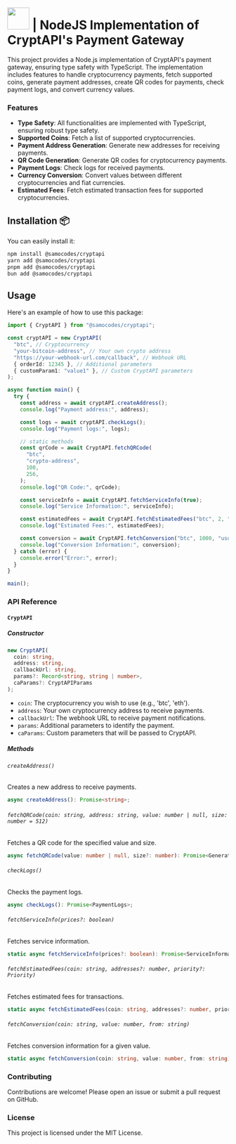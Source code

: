 # [<img src="https://i.imgur.com/IfMAa7E.png" height="50"/>](image.png) | NodeJS Implementation of CryptAPI's Payment Gateway

This project provides a Node.js implementation of CryptAPI's payment gateway, ensuring type safety with TypeScript. The implementation includes features to handle cryptocurrency payments, fetch supported coins, generate payment addresses, create QR codes for payments, check payment logs, and convert currency values.

### Features

- **Type Safety**: All functionalities are implemented with TypeScript, ensuring robust type safety.
- **Supported Coins**: Fetch a list of supported cryptocurrencies.
- **Payment Address Generation**: Generate new addresses for receiving payments.
- **QR Code Generation**: Generate QR codes for cryptocurrency payments.
- **Payment Logs**: Check logs for received payments.
- **Currency Conversion**: Convert values between different cryptocurrencies and fiat currencies.
- **Estimated Fees**: Fetch estimated transaction fees for supported cryptocurrencies.

## Installation 📦

You can easily install it:

```bash
npm install @samocodes/cryptapi
yarn add @samocodes/cryptapi
pnpm add @samocodes/cryptapi
bun add @samocodes/cryptapi
```

## Usage

Here's an example of how to use this package:

```ts
import { CryptAPI } from "@samocodes/cryptapi";

const cryptAPI = new CryptAPI(
  "btc", // Cryptocurrency
  "your-bitcoin-address", // Your own crypto address
  "https://your-webhook-url.com/callback", // Webhook URL
  { orderId: 12345 }, // Additional parameters
  { customParam1: "value1" }, // Custom CryptAPI parameters
);

async function main() {
  try {
    const address = await cryptAPI.createAddress();
    console.log("Payment address:", address);

    const logs = await cryptAPI.checkLogs();
    console.log("Payment logs:", logs);

    // static methods
    const qrCode = await CryptAPI.fetchQRCode(
      "btc",
      "crypto-address",
      100,
      256,
    );
    console.log("QR Code:", qrCode);

    const serviceInfo = await CryptAPI.fetchServiceInfo(true);
    console.log("Service Information:", serviceInfo);

    const estimatedFees = await CryptAPI.fetchEstimatedFees("btc", 2, "fast");
    console.log("Estimated Fees:", estimatedFees);

    const conversion = await CryptAPI.fetchConversion("btc", 1000, "usd");
    console.log("Conversion Information:", conversion);
  } catch (error) {
    console.error("Error:", error);
  }
}

main();
```

### API Reference

#### `CryptAPI`

##### Constructor

```typescript
new CryptAPI(
  coin: string,
  address: string,
  callbackUrl: string,
  params?: Record<string, string | number>,
  caParams?: CryptAPIParams
);
```

- `coin`: The cryptocurrency you wish to use (e.g., 'btc', 'eth').
- `address`: Your own cryptocurrency address to receive payments.
- `callbackUrl`: The webhook URL to receive payment notifications.
- `params`: Additional parameters to identify the payment.
- `caParams`: Custom parameters that will be passed to CryptAPI.

##### Methods

###### `createAddress()`

Creates a new address to receive payments.

```typescript
async createAddress(): Promise<string>;
```

###### `fetchQRCode(coin: string, address: string, value: number | null, size: number = 512)`

Fetches a QR code for the specified value and size.

```typescript
async fetchQRCode(value: number | null, size?: number): Promise<GenerateQR>;
```

###### `checkLogs()`

Checks the payment logs.

```typescript
async checkLogs(): Promise<PaymentLogs>;
```

###### `fetchServiceInfo(prices?: boolean)`

Fetches service information.

```typescript
static async fetchServiceInfo(prices?: boolean): Promise<ServiceInformation<typeof prices>>;
```

###### `fetchEstimatedFees(coin: string, addresses?: number, priority?: Priority)`

Fetches estimated fees for transactions.

```typescript
static async fetchEstimatedFees(coin: string, addresses?: number, priority?: Priority): Promise<EstimatedFees>;
```

###### `fetchConversion(coin: string, value: number, from: string)`

Fetches conversion information for a given value.

```typescript
static async fetchConversion(coin: string, value: number, from: string): Promise<Conversion>;
```

### Contributing

Contributions are welcome! Please open an issue or submit a pull request on GitHub.

### License

This project is licensed under the MIT License.
